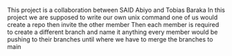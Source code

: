 This project is a collaboration between SAID Abiyo and Tobias Baraka
In this project we are supposed to write our own unix command
one of us would create a repo then invite the other member
Then each member is required to create a different branch and name it anything
every member would be pushing to their branches until where we have to merge the branches to main
